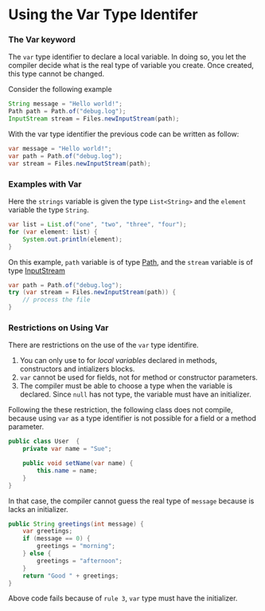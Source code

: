 #  Using the Var Type Identifer

### The Var keyword

The `var` type identifier to declare a local variable. In doing so, you let the compiler decide what is the real type of variable you create. Once created, this type cannot be changed.


Consider the following example

```java
String message = "Hello world!";
Path path = Path.of("debug.log");
InputStream stream = Files.newInputStream(path);

```

With the var type identifier the previous code can be written as follow:

```java
var message = "Hello world!";
var path = Path.of("debug.log");
var stream = Files.newInputStream(path);
```


### Examples with Var


Here the `strings` variable is given the type `List<String>` and the `element` variable the type `String`.

```java
var list = List.of("one", "two", "three", "four");
for (var element: list) {
    System.out.println(element);
}

```

On this example, `path` variable is of type [Path](https://), and the `stream` variable is of type [InputStream](https://)

```java
var path = Path.of("debug.log");
try (var stream = Files.newInputStream(path)) {
    // process the file
}
```

### Restrictions on Using Var

There are restrictions on the use of the `var` type identifire.

1. You can only use to for *local variables* declared in methods, constructors and intializers blocks.
2. `var` cannot be used for fields, not for method or constructor parameters.
3. The compiler must be able to choose a type when the variable is declared. Since `null` has not type, the variable must have an initializer.


Following the these restriction, the following class does not compile, because using `var` as a type identifier is not possible for a field or a method parameter.

```java
public class User  {
    private var name = "Sue";

    public void setName(var name) {
        this.name = name;
    }
}

```



In that case, the compiler cannot guess the real type of `message` because is lacks an initializer.

```java
public String greetings(int message) {
    var greetings;
    if (message == 0) {
        greetings = "morning";
    } else {
        greetings = "afternoon";
    }
    return "Good " + greetings;
}
```

Above code fails because of `rule 3`, `var` type must have the initializer.